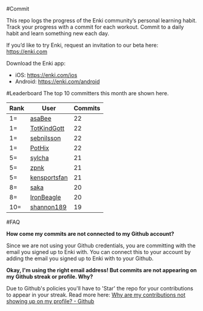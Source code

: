 #Commit

This repo logs the progress of the Enki community’s personal learning habit. Track your progress with a commit for each workout. Commit to a daily habit and learn something new each day.

If you’d like to try Enki, request an invitation to our beta here: https://enki.com

Download the Enki app: 
 - iOS: https://enki.com/ios
 - Android: https://enki.com/android

#Leaderboard
The top 10 committers this month are shown here.

| Rank | User | Commits |
|------|------|---------|
|1=|[asaBee](https://github.com/asaBee)|22|
|1=|[TotKindGott](https://github.com/TotKindGott)|22|
|1=|[sebnilsson](https://github.com/sebnilsson)|22|
|1=|[PotHix](https://github.com/PotHix)|22|
|5=|[sylcha](https://github.com/sylcha)|21|
|5=|[zpnk](https://github.com/zpnk)|21|
|5=|[kensportsfan](https://github.com/kensportsfan)|21|
|8=|[saka](https://github.com/saka)|20|
|8=|[IronBeagle](https://github.com/IronBeagle)|20|
|10=|[shannon189](https://github.com/shannon189)|19|

#FAQ

**How come my commits are not connected to my Github account?**

Since we are not using your Github credentials, you are committing with the email you signed up to Enki with. You can connect this to your account by adding the email you signed up to Enki with to your Github.

**Okay, I'm using the right email address! But commits are not appearing on my Github streak or profile. Why?**

Due to Github's policies you'll have to 'Star' the repo for your contributions to appear in your streak. Read more here: [Why are my contributions not showing up on my profile? - Github](https://help.github.com/articles/why-are-my-contributions-not-showing-up-on-my-profile/)
